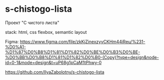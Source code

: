 # s-chistogo-lista
Проект "С чистого листа"

stack: html, css
flexbox, semantic layout

Figma: https://www.figma.com/file/zkKjZinexzyvCKHm44iReu/%231-%D0%A1-%D1%87%D0%B8%D1%81%D1%82%D0%BE%D0%B3%D0%BE-%D0%BB%D0%B8%D1%81%D1%82%D0%B0-(Copy)?type=design&node-id=0-1&mode=design&t=uP68g1pCaM1tPhwy-0

https://github.com/IlyaZabolotny/s-chistogo-lista
